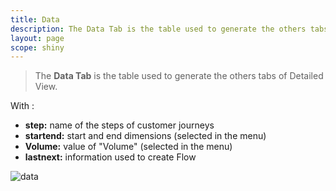 ```yaml
---
title: Data
description: The Data Tab is the table used to generate the others tabs of Detailed View.
layout: page
scope: shiny
---
```


> The **Data Tab** is the table used to generate the others tabs of Detailed View.

With :

* **step:** name of the steps of customer journeys
* **startend:** start and end dimensions (selected in the menu)
* **Volume:** value of "Volume" (selected in the menu)
* **lastnext:** information used to create Flow


![data]({{site.url}}/{{site.baseurl}}/core_app/journey/web_application/dashboard/detailed_view/images/data2.png)
